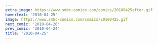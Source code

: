 ```yaml
---
extra_image: https://www.smbc-comics.com/comics/20100425after.gif
hovertext: '2010-04-25'
image: https://www.smbc-comics.com/comics/20100425.gif
next_comic: '2010-04-26'
prev_comic: '2010-04-24'
title: '2010-04-25'
---
```


